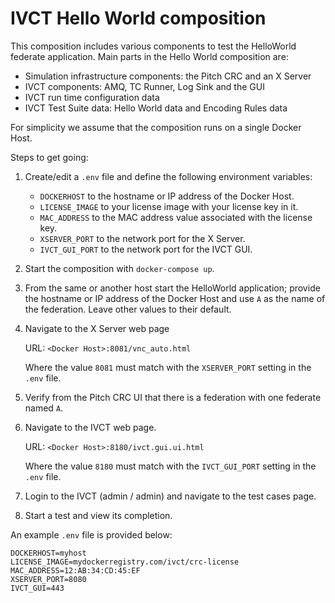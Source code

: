 # IVCT Hello World composition

This composition includes various components to test the HelloWorld federate application. Main parts in the Hello World composition are:

- Simulation infrastructure components: the Pitch CRC and an X Server
- IVCT components: AMQ, TC Runner, Log Sink and the GUI
- IVCT run time configuration data
- IVCT Test Suite data: Hello World data and Encoding Rules data  

For simplicity we assume that the composition runs on a single Docker Host.

Steps to get going:

1. Create/edit a `.env` file and define the following environment variables:

   - ``DOCKERHOST`` to the hostname or IP address of the Docker Host.
   - ``LICENSE_IMAGE`` to your license image with your license key in it.
   - ``MAC_ADDRESS`` to the MAC address value associated with the license key.
   - ``XSERVER_PORT`` to the network port for the X Server.
   - ``IVCT_GUI_PORT`` to the network port for the IVCT GUI.

2. Start the composition with ``docker-compose up``.

3. From the same or another host start the HelloWorld application; provide the hostname or IP address of the Docker Host and use ``A`` as the name of the federation. Leave other values to their default.

4. Navigate to the X Server web page 

   URL: ``<Docker Host>:8081/vnc_auto.html``

   Where the value ``8081`` must match with the ``XSERVER_PORT`` setting in the ``.env`` file.

5. Verify from the Pitch CRC UI that there is a federation with one federate named ``A``.

6. Navigate to the IVCT web page.

   URL: ``<Docker Host>:8180/ivct.gui.ui.html``

   Where the value ``8180`` must match with the ``IVCT_GUI_PORT`` setting in the ``.env`` file. 

7. Login to the IVCT (admin / admin) and navigate to the test cases page.

8. Start a test and view its completion.

An example ``.env`` file is provided below:

````
DOCKERHOST=myhost
LICENSE_IMAGE=mydockerregistry.com/ivct/crc-license
MAC_ADDRESS=12:AB:34:CD:45:EF
XSERVER_PORT=8080
IVCT_GUI=443
````


